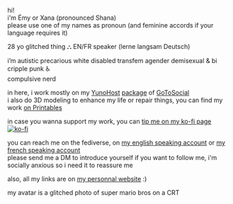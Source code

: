 hi!  
i'm Émy or Xana (pronounced Shana)  
please use one of my names as pronoun (and feminine accords if your language requires it)

28 yo glitched thing ⛬ EN/FR speaker (lerne langsam Deutsch)

i’m autistic precarious white disabled transfem agender demisexual & bi  
cripple punk ♿️  
compulsive nerd

in here, i work mostly on my [YunoHost](https://yunohost.org/) [package](https://github.com/YunoHost-Apps/gotosocial_ynh) of [GoToSocial](https://gotosocial.org/)  
i also do 3D modeling to enhance my life or repair things, you can find my work [on Printables](https://www.printables.com/fr/@OniriCorpe)

in case you wanna support my work, you can [tip me on my ko-fi page](https://ko-fi.com/oniricorpe)  
[![ko-fi](https://ko-fi.com/img/githubbutton_sm.svg)](https://ko-fi.com/R6R61POIX)

you can reach me on the fediverse, on [my english speaking account](https://woof.tech/@CyberSaloperie) or [my french speaking account](https://octodon.social/@OniriCorpe)  
please send me a DM to introduce yourself if you want to follow me, i'm socially anxious so i need it to reassure me

also, all my links are on [my personnal website](https://oniricorpe.eu/) :)

my avatar is a glitched photo of super mario bros on a CRT
